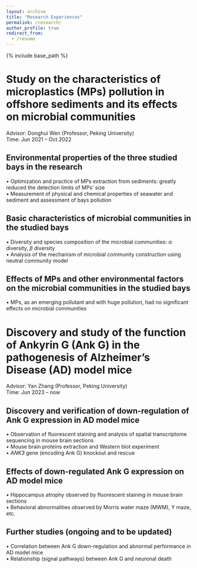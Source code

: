 ```yaml
---
layout: archive
title: "Research Experiences"
permalink: /research/
author_profile: true
redirect_from:
  - /resume
---
```


{% include base_path %}

# Study on the characteristics of microplastics (MPs) pollution in offshore sediments and its effects on microbial communities
Advisor: Donghui Wen (Professor, Peking University)  
Time: Jun 2021 – Oct 2022
## Environmental properties of the three studied bays in the research
• Optimization and practice of MPs extraction from sediments: greatly reduced the detection limits of MPs’ size  
• Measurement of physical and chemical properties of seawater and sediment and assessment of bays pollution
## Basic characteristics of microbial communities in the studied bays
• Diversity and species composition of the microbial communities: _α_ diversity, _β_ diversity  
• Analysis of the mechanism of microbial community construction using neutral community model
## Effects of MPs and other environmental factors on the microbial communities in the studied bays
• MPs, as an emerging pollutant and with huge pollution, had no significant effects on microbial communities  


# Discovery and study of the function of Ankyrin G (Ank G) in the pathogenesis of Alzheimer’s Disease (AD) model mice
Advisor: Yan Zhang (Professor, Peking University)	  
Time: Jun 2023 – now
## Discovery and verification of down-regulation of Ank G expression in AD model mice
• Observation of fluorescent staining and analysis of spatial transcriptome sequencing in mouse brain sections  
• Mouse brain proteins extraction and Western blot experiment  
• _ANK3_ gene (encoding Ank G) knockout and rescue
## Effects of down-regulated Ank G expression on AD model mice
• Hippocampus atrophy observed by fluorescent staining in mouse brain sections  
• Behavioral abnormalities observed by Morris water maze (MWM), Y maze, etc. 
## Further studies (ongoing and to be updated)
• Correlation between Ank G down-regulation and abnormal performance in AD model mice  
• Relationship (signal pathways) between Ank G and neuronal death
